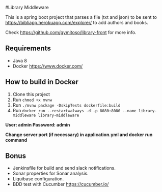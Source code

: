 #Library Middleware

This is a spring boot project that parses a file (txt and json) to be sent to https://bibliapp.herokuapp.com/explorer/ to add authors and books.

Check https://github.com/gymitoso/library-front for more info.

## Requirements
- Java 8
- Docker https://www.docker.com/

## How to build in Docker
1. Clone this project
2. Run ```chmod +x mvnw```
3. Run ```./mvnw package -DskipTests dockerfile:build```
4. Run ```docker run --restart=always -d -p 8080:8080 --name library-middleware library-middleware```

<strong>User: admin Password: admin</strong>

<strong>Change server port (if necessary) in application.yml and docker run command</strong>

## Bonus
- Jenkinsfile for build and send slack notifications.
- Sonar properties for Sonar analysis.
- Liquibase configuration.
- BDD test with Cucumber https://cucumber.io/
